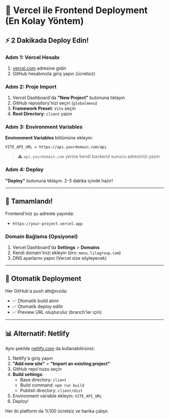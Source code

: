 # 🚀 Vercel ile Frontend Deployment (En Kolay Yöntem)

## ⚡ 2 Dakikada Deploy Edin!

### Adım 1: Vercel Hesabı
1. [vercel.com](https://vercel.com) adresine gidin
2. GitHub hesabınızla giriş yapın (ücretsiz)

### Adım 2: Proje Import
1. Vercel Dashboard'da **"New Project"** butonuna tıklayın
2. GitHub repository'nizi seçin (`globalmenu`)
3. **Framework Preset**: `Vite` seçin
4. **Root Directory**: `client` yazın

### Adım 3: Environment Variables
**Environment Variables** bölümüne ekleyin:

```
VITE_API_URL = https://api.yourdomain.com/api
```

> ⚠️ `api.yourdomain.com` yerine kendi backend sunucu adresinizi yazın

### Adım 4: Deploy
**"Deploy"** butonuna tıklayın. 2-3 dakika içinde hazır!

---

## 🎉 Tamamlandı!

Frontend'iniz şu adreste yayında:
- `https://your-project.vercel.app`

### Domain Bağlama (Opsiyonel)
1. Vercel Dashboard'da **Settings** > **Domains**
2. Kendi domain'inizi ekleyin (örn: `menu.lilagroup.com`)
3. DNS ayarlarını yapın (Vercel size söyleyecek)

---

## 🔄 Otomatik Deployment

Her GitHub'a push attığınızda:
- ✅ Otomatik build alınır
- ✅ Otomatik deploy edilir
- ✅ Preview URL oluşturulur (branch'ler için)

---

## 📊 Alternatif: Netlify

Aynı şekilde [netlify.com](https://netlify.com) da kullanabilirsiniz:

1. Netlify'a giriş yapın
2. **"Add new site"** > **"Import an existing project"**
3. GitHub repo'nuzu seçin
4. **Build settings**:
   - Base directory: `client`
   - Build command: `npm run build`
   - Publish directory: `client/dist`
5. Environment variable ekleyin: `VITE_API_URL`
6. Deploy!

Her iki platform da %100 ücretsiz ve harika çalışır.

